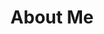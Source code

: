 ---
layout: about
title: About Me
permalink: /about/
background: '/assets/images/banner.jpg'
language: "en"
items:
  - title: Basics
    display: basic
    content:
      - title: Name
        content: Li Bochen
      - title: Label
        content: Software Engineer, Technical Support Engineer
      - title: Email
        content: <a href="mailto:libochen@codeglimpse.top" target="_blank">libochen@codeglimpse.top</a>
      - title: Url
        content: <a href="https://blog.codeglimpse.top/" target="_blank">https://blog.codeglimpse.top/</a>
  - title: Work
    content:
      - title: <a href="https://www.zoho.com/" target="_blank">ZoHo</a>
        time: 2024.09 - TODAY
        job: Technical Support Engineer
        content: Worked in the UEM Product Group and am responsible for after-sales technical support of ManageEngine products.
      - title: <a href="https://www.neusoft.com/" target="_blank">Neusoft</a>
        time: 2024.07 - 2024.09
        job: Software Engineer
        content: Worked in the Energy and Civil Aviation Division and am responsible for design and develop a remote collection and control system for electric meters.
      - title: <a href="https://www.bosch.com/" target="_blank">Bosch</a>
        time: 2023.08 - 2024.04
        job: Software Engineer
        content: Worked in the PS business unit and am responsible for the development of cloud based battery charging optimization solutions for new energy vehicles.
  - title: Education
    content:
      - title: <a href="https://io.hebtu.edu.cn/en/" target="_blank">Hebei Normal University</a>
        time: 2020.09 - 2024.06
        job: Software Engineering
        content: Studied in the software college and learned Java and mobile intelligent device development.
---